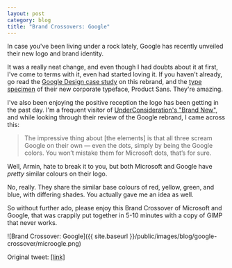 ```yaml
---
layout: post
category: blog
title: "Brand Crossovers: Google"
---
```


In case you've been living under a rock lately, Google has recently unveiled their new logo and brand identity.

It was a really neat change, and even though I had doubts about it at first, I've come to terms with it, even had started loving it. If you haven't already, go read the [Google Design case study](https://design.google.com/articles/evolving-the-google-identity/) on this rebrand, and the [type specimen](https://storage.googleapis.com/g-design/static/product-sans-specimen.pdf) of their new corporate typeface, Product Sans. They're amazing.

I've also been enjoying the positive reception the logo has been getting in the past day. I'm a frequent visitor of [UnderConsideration's "Brand New"](http://www.underconsideration.com/brandnew/), and while looking through their review of the Google rebrand, I came across this:

>The impressive thing about [the elements] is that all three scream Google on their own — even the dots, simply by being the Google colors. You won’t mistake them for Microsoft dots, that’s for sure.

Well, Armin, hate to break it to you, but both Microsoft and Google have *pretty* similar colours on their logo.

No, really. They share the similar base colours of red, yellow, green, and blue, with differing shades. You actually gave me an idea as well.

So without further ado, please enjoy this Brand Crossover of Microsoft and Google, that was crappily put together in 5-10 minutes with a copy of GIMP that never works.

![Brand Crossover: Google]({{ site.baseurl }}/public/images/blog/google-crossover/microogle.png)

Original tweet: [\[link\]](https://twitter.com/resir014/status/638759027367800832)
